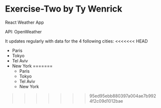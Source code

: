 # Exercise-Two by Ty Wenrick

React Weather App

API: OpenWeather

It updates regularly with data for the 4 following cities:
<<<<<<< HEAD

- Paris
- Tokyo
- Tel Aviv
- New York
=======
  - Paris
  - Tokyo
  - Tel Aviv
  - New York
>>>>>>> 95ed95ebb880397a004ae7b9924f2c09d1012bae
